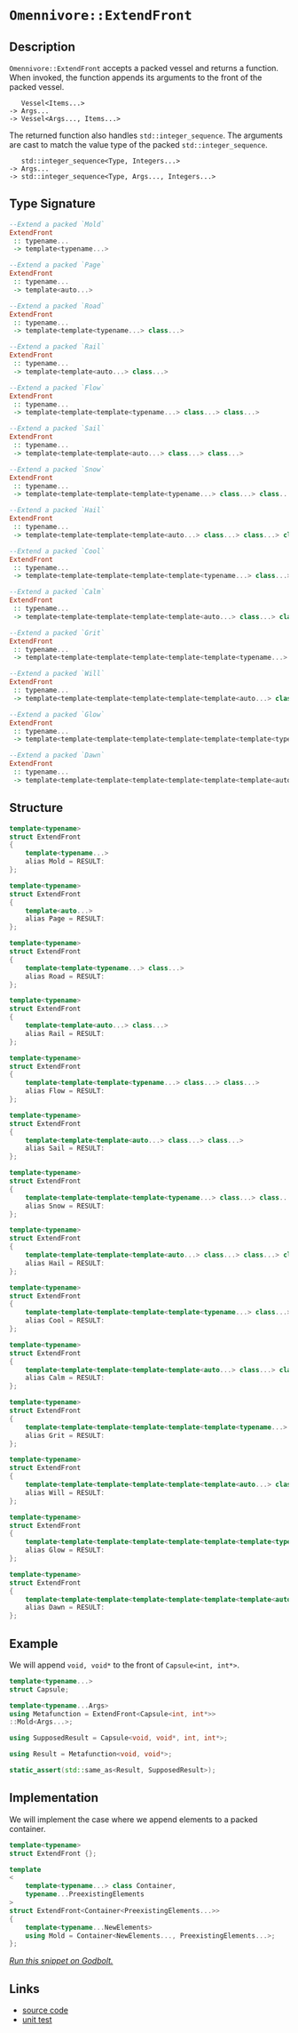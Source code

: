<!-- Copyright 2024 Feng Mofan
SPDX-License-Identifier: Apache-2.0 -->

# `Omennivore::ExtendFront`

## Description

`Omennivore::ExtendFront` accepts a packed vessel and returns a function. When invoked, the function appends its arguments to the front of the packed vessel.

<pre><code>   Vessel&lt;Items...&gt;
-> Args...
-> Vessel&lt;Args..., Items...&gt;</code></pre>

The returned function also handles `std::integer_sequence`.
The arguments are cast to match the value type of the packed `std::integer_sequence`.

<pre><code>   std::integer_sequence&lt;Type, Integers...&gt;
-> Args...
-> std::integer_sequence&lt;Type, Args..., Integers...&gt;</code></pre>

## Type Signature

```Haskell
--Extend a packed `Mold`
ExtendFront
 :: typename...
 -> template<typename...>

--Extend a packed `Page`
ExtendFront
 :: typename...
 -> template<auto...>

--Extend a packed `Road`
ExtendFront
 :: typename...
 -> template<template<typename...> class...>

--Extend a packed `Rail`
ExtendFront
 :: typename...
 -> template<template<auto...> class...>

--Extend a packed `Flow`
ExtendFront
 :: typename...
 -> template<template<template<typename...> class...> class...>

--Extend a packed `Sail`
ExtendFront
 :: typename...
 -> template<template<template<auto...> class...> class...>

--Extend a packed `Snow`
ExtendFront
 :: typename...
 -> template<template<template<template<typename...> class...> class...> class...>

--Extend a packed `Hail`
ExtendFront
 :: typename...
 -> template<template<template<template<auto...> class...> class...> class...>

--Extend a packed `Cool`
ExtendFront
 :: typename...
 -> template<template<template<template<template<typename...> class...> class...> class...> class...>

--Extend a packed `Calm`
ExtendFront
 :: typename...
 -> template<template<template<template<template<auto...> class...> class...> class...> class...>

--Extend a packed `Grit`
ExtendFront
 :: typename...
 -> template<template<template<template<template<template<typename...> class...> class...> class...> class...> class...>

--Extend a packed `Will`
ExtendFront
 :: typename...
 -> template<template<template<template<template<template<auto...> class...> class...> class...> class...> class...>

--Extend a packed `Glow`
ExtendFront
 :: typename...
 -> template<template<template<template<template<template<template<typename...> class...> class...> class...> class...> class...> class...>

--Extend a packed `Dawn`
ExtendFront
 :: typename...
 -> template<template<template<template<template<template<template<auto...> class...> class...> class...> class...> class...> class...>
```

## Structure

```C++
template<typename>
struct ExtendFront
{
    template<typename...>
    alias Mold = RESULT:
};

template<typename>
struct ExtendFront
{
    template<auto...>
    alias Page = RESULT:
};

template<typename>
struct ExtendFront
{
    template<template<typename...> class...>
    alias Road = RESULT:
};

template<typename>
struct ExtendFront
{
    template<template<auto...> class...>
    alias Rail = RESULT:
};

template<typename>
struct ExtendFront
{
    template<template<template<typename...> class...> class...>
    alias Flow = RESULT:
};

template<typename>
struct ExtendFront
{
    template<template<template<auto...> class...> class...>
    alias Sail = RESULT:
};

template<typename>
struct ExtendFront
{
    template<template<template<template<typename...> class...> class...> class...>
    alias Snow = RESULT:
};

template<typename>
struct ExtendFront
{
    template<template<template<template<auto...> class...> class...> class...>
    alias Hail = RESULT:
};

template<typename>
struct ExtendFront
{
    template<template<template<template<template<typename...> class...> class...> class...> class...>
    alias Cool = RESULT:
};

template<typename>
struct ExtendFront
{
    template<template<template<template<template<auto...> class...> class...> class...> class...>
    alias Calm = RESULT:
};

template<typename>
struct ExtendFront
{
    template<template<template<template<template<template<typename...> class...> class...> class...> class...> class...>
    alias Grit = RESULT:
};

template<typename>
struct ExtendFront
{
    template<template<template<template<template<template<auto...> class...> class...> class...> class...> class...>
    alias Will = RESULT:
};

template<typename>
struct ExtendFront
{
    template<template<template<template<template<template<template<typename...> class...> class...> class...> class...> class...> class...>
    alias Glow = RESULT:
};

template<typename>
struct ExtendFront
{
    template<template<template<template<template<template<template<auto...> class...> class...> class...> class...> class...> class...>
    alias Dawn = RESULT:
};
```

## Example

We will append `void, void*` to the front of `Capsule<int, int*>`.

```C++
template<typename...>
struct Capsule;

template<typename...Args>
using Metafunction = ExtendFront<Capsule<int, int*>>
::Mold<Args...>;

using SupposedResult = Capsule<void, void*, int, int*>;

using Result = Metafunction<void, void*>;

static_assert(std::same_as<Result, SupposedResult>);
```

## Implementation

We will implement the case where we append elements to a packed container.

```C++
template<typename>
struct ExtendFront {};

template
<
    template<typename...> class Container,
    typename...PreexistingElements
>
struct ExtendFront<Container<PreexistingElements...>>
{
    template<typename...NewElements>
    using Mold = Container<NewElements..., PreexistingElements...>;
};
```

[*Run this snippet on Godbolt.*](https://godbolt.org/#z:OYLghAFBqd5QCxAYwPYBMCmBRdBLAF1QCcAaPECAMzwBtMA7AQwFtMQByARg9KtQYEAysib0QXACx8BBAKoBnTAAUAHpwAMvAFYTStJg1DIApACYAQuYukl9ZATwDKjdAGFUtAK4sGIAMwapK4AMngMmAByPgBGmMQBQQAOqAqETgwe3r6JpClpjgJhEdEscQmBtpj2hQxCBEzEBFk%2BfpV2mA4Z9Y0ExVGx8bkKDU0tOe2jfeEDZUOBAJS2qF7EyOwcBJgsSQZbJv5uBACeSYysmAfYJhoAgiPEXg4A1NiqWwzoAGLEss8mAHYrACACIHKx3G63LY7PaXSGHKHPZHPGG7Jj7Q4nM7MNgAOgJV2eyAMCgUzw8giYMzISJR2PO%2BIJymImEwqjwI3CwGw9DYggUUKuUIeTwIr3erh%2BsgObkpDRpspZbI5XKMvO2jAICgJeOF/mukKBdORaLhsoZuMwusimAA7hr%2BdrhXcUc8vGkjM8ALKedD/fwgimyakRYiy20OvlanUE0jPZXszmOdXRgW6/UQ26AsH%2BLNQgD0ACoS6Wy%2BWC4Wy88ACqYEbksuVu7F8tt0vN7OQsz%2BcIkrxYANuNAMdZJZ0GoV3M0Yy5Y06M62Eyd3UUvNxMJIKLz0cFT6HbdGYo4Lq2627EYCCle3D3cn2YBpULyj2oBoNvD7fX6CWUbrc7nObjhAQ8YgUW%2BqGrcIAgL6tDoLKF5Xhmk55vud5ekIXhJPkmDoAASvWO7igcQb/tuu6HAAbqgeDoPGNF0UWYGCCxBAQah%2BZ3BhwDPIRFEkYGD5Pi%2BXQCLKjH0c8kkcdcaGQquDSOMgAD6TBkvEBAQCM6AwQoFxqdebj8cR8ZYThqR4SZtAEFcCzghwSy0JwACsvB%2BBwWikKgnBuNY1jPAoKxrJg/w9jwpAEJojlLAA1iALlmHiAJmJIAAcaUuRoACciUaAAbGl/j6Jwki8CwEgaEEHleT5HC8AoIBBFFnmOaQcCwDAiAgCsBBJF4oEUBAaA7HQ8SRBcnCqGl%2BUALT5ZIzzAMgyDPFIeJmLweGECQdF6PwggiGI7BSDIgiKCo6itaQuhcKQdrEJunA8E5rnudF3mcAA8gN/XiqgVDPNNc0LUtK1rZIG3PBAHijfQxBhf4XALLwLVaEsEBICNSRjWQQ3Y7jIDAFIZh8HQWzEI1EAxB9MThI0xzPbwdPMMQxxfTE2idC1EUjU6X0MLQjPXVgMReMAG60LQjXcLwWAsIYwDiCLeCsl0VH1h97KdANGwRSB1QfbQeAxI9bMeFgH0EMQeAVbLpAa8QMSWSC2yK8bRjRUsVAGFeABqeD2l9OJM2dwiiOIp0HfIShqB9t36IrKD%2BZY%2Bgm41kBLKg44ZDLs06aRpiWNYZi1Y7NtYBnEBLB0Yl%2BBArjjH4d2hDMpTlHo%2BTpAITed6k3cMP07dDHdte1D0YyeK0ehj90UxD4MCSj1MvfL70C9zEvNfBesEivRwbmkDVvB1UDM3zYty2retZjQ7gO0I%2BYSMo5FXtLAgmBMFgCTV6Q8WSP4PE2V/AAkkBoSQqV8pVRcvlbKJUOBlVIBVJGeJ8pcEKtlNK6CXKSC4C5YB%2BUj4fTqg1Jqr9WoYy6pjHqv0BrkEoATeGE02CcEaCwKiAJZpMGJAYL0XBsp4i4HiLy20iAV32rII6kdpDRwunHa6uhSYPSerLfeh9j6fQ4D9PqA1ngA2eGwjhXCeGKzWgIoRGhoawxxvDRGZgX5ozatQxh8R6HDVQHDIYhjOEkkVvwrgQQaA2XiFTGm10WYM1DhEtmHMuYOFDnzLUAshYfVFuLSW0tQ7y3dhsLy%2BA1aOA1jLERqgdZbFDgbZy11jamwZhbXJqMbZ2wio7Z2ShXYKyMB7UAFC%2BC%2BwUAHIOId7bRykSdGRsg5FXS8ooxOnsi5WFTjUquWcc4CDzgXQMCyS5l3iBXTWmcqg1AyC4T4q9gifA3h3O6XdajnNuRkK5I8jncznr0c5s8BAT2mCUReM8V5TxyGvJoTyt7LFWLvZG8D1HEM4AY4g7DOHcN8Xw8xwi774DEYjZGqM36kA/l/IYv8qmIOQQI8BAJ8EAgBP4CBkgFp3Q0SQ2wZDHGUPgNQ3qf03EuOIMwjYbDQYsAUFRVaVF%2BF4jhCMLamLdq6TuqMiO4yw5TPjgEe6j0khMzUe9a6dVtF/T0YDQVi1hWiukhKqV4oYYeJsfERG/gHFe3aljW1uMeVuvhiAUVOEVLiuyipK1akEULTJsEymlAwleWicLCKMbYncwSR4/mgthZ5MwGLCWYhMn22yV0hppB8mvKKVrUpyBdYVMEIbapJszbHHqVbJpodWkuzdl07kzqfZMH9oHO0wdGCh0VcdCQEzzqx2mTodVvDjApxsMs%2BAqzagywLDpZOxdLClxPuXOiBzf6fPro3QFzcLnoFBX3AoGR7n91qGe0e1RXlfIBdkY9%2B7vm3tsE%2B6ewKfmzGudvCFJ0dVEL1XCk1zwzVistbOEYGKH7YqdRQ9%2Bn9v6UH3qSkAZgBH%2BH8C5LKuCqrYYBIVYDtVOCkOani/%2BAINqUq4FIbKFLgFcABPA/wurSP1XIejfem0SMnzI1xmKDsQknMkEAA%3D%3D%3D)

## Links

- [source code](../../../../conceptrodon/omennivore/extend_front.hpp)
- [unit test](../../../../tests/unit/metafunctions/omennivore/extend_front.test.hpp)

